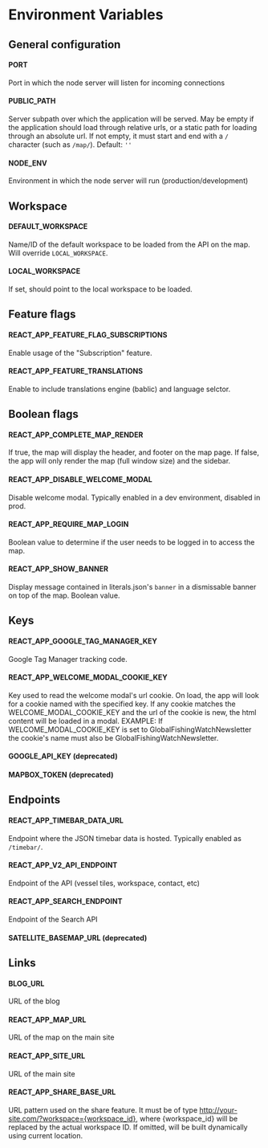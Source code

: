 # Environment Variables

## General configuration

#### PORT

Port in which the node server will listen for incoming connections

#### PUBLIC_PATH

Server subpath over which the application will be served. May be empty if the application should load through relative urls, or a static path for loading through an absolute url. If not empty, it must start and end with a `/` character (such as `/map/`). Default: `''`

#### NODE_ENV

Environment in which the node server will run (production/development)

## Workspace

#### DEFAULT_WORKSPACE

Name/ID of the default workspace to be loaded from the API on the map. Will override `LOCAL_WORKSPACE`.

#### LOCAL_WORKSPACE

If set, should point to the local workspace to be loaded.

## Feature flags

#### REACT_APP_FEATURE_FLAG_SUBSCRIPTIONS

Enable usage of the "Subscription" feature.

#### REACT_APP_FEATURE_TRANSLATIONS

Enable to include translations engine (bablic) and language selctor.

## Boolean flags

#### REACT_APP_COMPLETE_MAP_RENDER

If true, the map will display the header, and footer on the map page. If false, the app will only render the map (full window size) and the sidebar.

#### REACT_APP_DISABLE_WELCOME_MODAL

Disable welcome modal. Typically enabled in a dev environment, disabled in prod.

#### REACT_APP_REQUIRE_MAP_LOGIN

Boolean value to determine if the user needs to be logged in to access the map.

#### REACT_APP_SHOW_BANNER

Display message contained in literals.json's `banner` in a dismissable banner on top of the map. Boolean value.

## Keys

#### REACT_APP_GOOGLE_TAG_MANAGER_KEY

Google Tag Manager tracking code.

#### REACT_APP_WELCOME_MODAL_COOKIE_KEY

Key used to read the welcome modal's url cookie. On load, the app will look for a cookie named with the specified key. If any cookie matches the WELCOME_MODAL_COOKIE_KEY and the url of the cookie is new, the html content will be loaded in a modal. EXAMPLE: If WELCOME_MODAL_COOKIE_KEY is set to GlobalFishingWatchNewsletter the cookie's name must also be GlobalFishingWatchNewsletter.

#### GOOGLE_API_KEY (deprecated)

#### MAPBOX_TOKEN (deprecated)

## Endpoints

#### REACT_APP_TIMEBAR_DATA_URL

Endpoint where the JSON timebar data is hosted. Typically enabled as `/timebar/`.

#### REACT_APP_V2_API_ENDPOINT

Endpoint of the API (vessel tiles, workspace, contact, etc)

#### REACT_APP_SEARCH_ENDPOINT

Endpoint of the Search API 

#### SATELLITE_BASEMAP_URL (deprecated)

## Links

#### BLOG_URL

URL of the blog

#### REACT_APP_MAP_URL

URL of the map on the main site

#### REACT_APP_SITE_URL

URL of the main site

#### REACT_APP_SHARE_BASE_URL

URL pattern used on the share feature. It must be of type http://your-site.com/?workspace={workspace_id}, where {workspace_id} will be replaced by the actual workspace ID. If omitted, will be built dynamically using current location.
